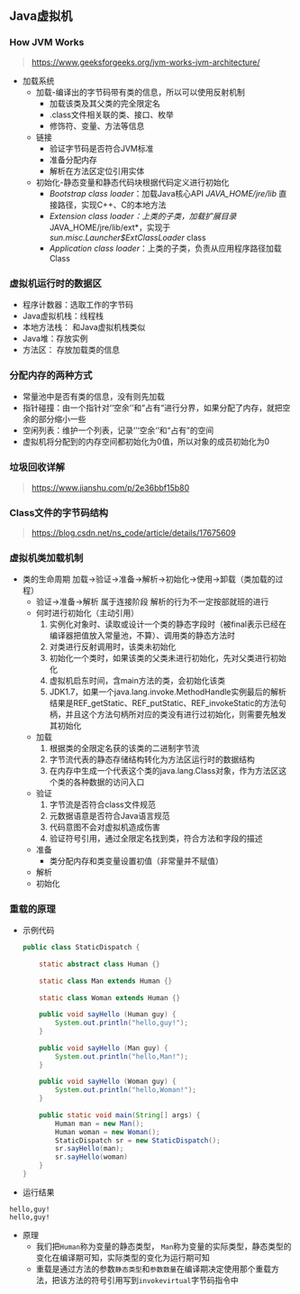 ## Java虚拟机

### How JVM Works

> https://www.geeksforgeeks.org/jvm-works-jvm-architecture/

- 加载系统
  - 加载-编译出的字节码带有类的信息，所以可以使用反射机制
    - 加载该类及其父类的完全限定名
    - .class文件相关联的类、接口、枚举
    - 修饰符、变量、方法等信息
  - 链接
    - 验证字节码是否符合JVM标准
    - 准备分配内存
    - 解析在方法区定位引用实体
  - 初始化-静态变量和静态代码块根据代码定义进行初始化
    - *Bootstrap class loader*：加载Java核心API  *JAVA_HOME/jre/lib* 直接路径，实现C++、C的本地方法
    - *Extension class loader：上类的子类，加载扩展目录*JAVA_HOME/jre/lib/ext*，实现于*sun.misc.Launcher$ExtClassLoader* class
    - *Application class loader*：上类的子类，负责从应用程序路径加载Class

### 虚拟机运行时的数据区

- 程序计数器：选取工作的字节码
- Java虚拟机栈：线程栈
- 本地方法栈： 和Java虚拟机栈类似
- Java堆：存放实例
- 方法区： 存放加载类的信息

### 分配内存的两种方式

- 常量池中是否有类的信息，没有则先加载
- 指针碰撞：由一个指针对‘‘空余‘’和“占有“进行分界，如果分配了内存，就把空余的部分缩小一些
- 空闲列表：维护一个列表，记录‘’‘空余‘’和“占有”的空间
- 虚拟机将分配到的内存空间都初始化为0值，所以对象的成员初始化为0

### 垃圾回收详解

> https://www.jianshu.com/p/2e36bbf15b80

### Class文件的字节码结构

> https://blog.csdn.net/ns_code/article/details/17675609

### 虚拟机类加载机制

- 类的生命周期 加载->验证->准备->解析->初始化->使用->卸载（类加载的过程）
  - 验证->准备->解析 属于连接阶段  解析的行为不一定按部就班的进行
  - 何时进行初始化（主动引用）
    1. 实例化对象时、读取或设计一个类的静态字段时（被final表示已经在编译器把值放入常量池，不算）、调用类的静态方法时
    2. 对类进行反射调用时，该类未初始化
    3. 初始化一个类时，如果该类的父类未进行初始化，先对父类进行初始化
    4. 虚拟机启东时间，含main方法的类，会初始化该类
    5. JDK1.7，如果一个java.lang.invoke.MethodHandle实例最后的解析结果是REF_getStatic、REF_putStatic、REF_invokeStatic的方法句柄，并且这个方法句柄所对应的类没有进行过初始化，则需要先触发其初始化
  - 加载
    1. 根据类的全限定名获的该类的二进制字节流
    2. 字节流代表的静态存储结构转化为方法区运行时的数据结构
    3. 在内存中生成一个代表这个类的java.lang.Class对象，作为方法区这个类的各种数据的访问入口
  - 验证
    1. 字节流是否符合class文件规范
    2. 元数据语意是否符合Java语言规范
    3. 代码意图不会对虚拟机造成伤害
    4. 验证符号引用，通过全限定名找到类，符合方法和字段的描述
  - 准备
    - 类分配内存和类变量设置初值（非常量并不赋值）
  - 解析
  - 初始化

### 重载的原理

- 示例代码

  ```java
  public class StaticDispatch {
      
      static abstract class Human {}
      
      static class Man extends Human {}
      
      static class Woman extends Human {}
      
      public void sayHello (Human guy) {
          System.out.println("hello,guy!");
      }
      
      public void sayHello (Man guy) {
          System.out.println("hello,Man!");
      }
      
      public void sayHello (Woman guy) {
          System.out.println("hello,Woman!");
      }
      
      public static void main(String[] args) {
          Human man = new Man();
          Human woman = new Woman();
          StaticDispatch sr = new StaticDispatch();
          sr.sayHello(man);
          sr.sayHello(woman)
      }
  }
  ```

- 运行结果

```
hello,guy!
hello,guy!
```

- 原理
  - 我们把`Human`称为变量的静态类型， `Man`称为变量的实际类型，静态类型的变化在编译期可知，实际类型的变化为运行期可知
  - 重载是通过方法的参数`静态类型`和`参数数量`在编译期决定使用那个重载方法，把该方法的符号引用写到`invokevirtual`字节码指令中

